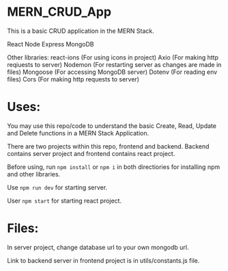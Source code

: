 # MERN_CRUD_App

This is a basic CRUD application in the MERN Stack.

React
Node
Express
MongoDB

Other libraries:
react-ions (For using icons in project)
Axio (For making http reqiuests to server)
Nodemon (For restarting server as changes are made in files)
Mongoose (For accessing MongoDB server)
Dotenv (For reading env files)
Cors (For making http requests to server)

# Uses:

You may use this repo/code to understand the basic Create, Read, Update and Delete functions in a MERN Stack Application.

There are two projects within this repo, frontend and backend. Backend contains server project and frontend contains react project.

Before using, run `npm install` or `npm i` in both directiories for installing npm and other libraries.

Use `npm run dev` for starting server.

User `npm start` for starting react project.

# Files:

In server project, change database url to your own mongodb url.

Link to backend server in frontend project is in utils/constants.js file.

